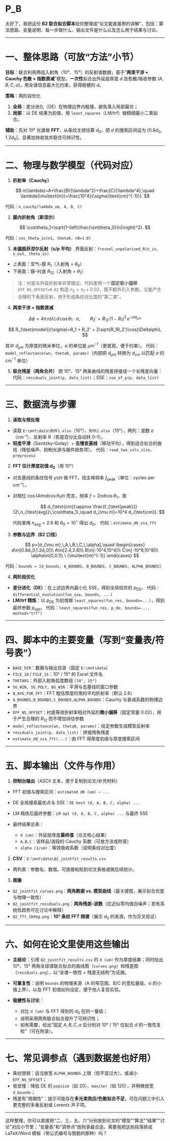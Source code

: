 # P_B
太好了，我把这份 **B2 联合拟合脚本**给你整理成“论文能直接用的讲解”，包括：算法思路、变量说明、每一步做什么、输出文件是什么以及怎么用于结果与讨论。

---

# 一、整体思路（可放“方法”小节）

**目标**：联合利用两组入射角（10°、15°）的反射谱数据，基于“**两束干涉 + Cauchy 色散 + 指数衰减**”模型，**一次性**拟合出外延层厚度 $d$ 及色散/吸收参数 $(A,B,C,\alpha)$，用全谱信息最大化约束，获得稳健的 $d$。

**策略**：两阶段优化

1. **全局**：差分进化（DE）在物理边界内粗搜，避免落入局部最优；
2. **局部**：以 DE 结果为初值，用 `least_squares`（LM/trf）做精细最小二乘拟合。

**辅助**：先对 10° 光谱做 **FFT**，从条纹主频估算 $d_0$，把 $d$ 的搜索区间设为 $[0.8d_0,1.2d_0]$，显著加快收敛并稳住可辨识性。

---

# 二、物理与数学模型（代码对应）

1. **折射率（Cauchy）**

$$
n(\lambda)=A+\frac{B}{\lambda^2}+\frac{C}{\lambda^4},\quad \lambda(\mu\text{m})=\frac{10^4}{\sigma(\text{cm}^{-1})}.
$$

代码：`n_cauchy(lambda_um, A, B, C)`

2. **膜内折射角（斯涅尔）**

$$
\cos\theta_1=\sqrt{1-\left(\frac{\sin\theta_0}{n}\right)^2}.
$$

代码：`cos_theta_in(n1, theta0, n0=1.0)`

3. **未偏振菲涅尔反射（s/p 平均）**
   界面反射：`fresnel_unpolarized_R(n_in, n_out, theta_in)`

* 上表面：空气–膜 $R_1$（入射角 = $\theta_0$）
* 下表面：膜–衬底 $R_{12}$（入射角 = $\theta_1$）

> 注：衬底与外延折射率非常接近。代码里用一个**固定极小偏移** `EFF_NS_OFFSET=0.02` 构造 $n_2=n_1+0.02$，既不额外引入参数，又能产生合理的下表面反射，用于形成条纹对比度的“第二束”。

4. **两束干涉 + 指数衰减**

$$
\Delta\phi=4\pi\,n(\lambda)\,d\,\cos\theta_1 \cdot \sigma,\qquad
R_2' = R_{12}\,(1-R_1)^2\,e^{-\alpha d_{\mu m}}
$$

$$
R_{\text{model}}(\sigma)=R_1 + R_2' + 2\sqrt{R_1R_2'}\cos(\Delta\phi),
$$

其中 $d_{\mu m}$ 为厚度的微米单位，$\alpha$ 的单位是 $\mu\text{m}^{-1}$（更直观，便于约束）。
代码：`model_reflectance(wn, theta0, params)`（内部把 $d_{\mu m}$ 转换为 $d_{\text{cm}}$ 以匹配 $\sigma$ 的 cm$^{-1}$ 单位）

5. **联合残差（两角合并）**
   把 10°、15° 两条曲线的残差拼接成一个长残差向量：
   代码：`residuals_joint(p, data_list)`；SSE：`sse_of_p(p, data_list)`

---

# 三、数据流与步骤

1. **读取与预处理**

* 读取 `E:\mnt\data\附件1.xlsx`（10°）、`附件2.xlsx`（15°），两列：波数 σ（cm⁻¹）、反射率 R（若是百分比自动转 0–1）。
* **轻度平滑**（Savitzky–Golay）+ **去慢变基线**（移动平均），得到适合拟合的曲线（降低噪声、抑制光源与器件趋势项）。
  代码：`read_two_cols_xlsx`、`preprocess`

2. **FFT 估计厚度初值 $d_0$**（用 10°）

* 对去基线的条纹信号 $y(\sigma)$ 做 FFT，找主峰频率 $f_{\text{peak}}$（单位：cycles per cm⁻¹）。
* 对相位 $\cos(4\pi n d \cos\theta_1 \sigma)$ 而言，频率 $f=2 n d \cos\theta_1$，故

  $$
  d_{\text{cm}}\approx \frac{f_{\text{peak}}}{2\,n_{\text{avg}}\,\cos\theta_1},\quad d_{\mu m}=10^4 d_{\text{cm}}.
  $$

  代码里用 $n_{\text{avg}}=2.6$ 和 $\theta_0=10^\circ$ 得出 $d_0$。
  代码：`estimate_d0_via_fft`

3. **参数与边界（B2 口径）**

$$
p=[d_{\mu m},\,A,\,B,\,C,\,\alpha],\quad
\begin{cases}
d\in[0.8d_0,1.2d_0]\\
A\in[2.4,2.8]\\
B\in[-10^4,10^4]\\
C\in[-10^8,10^8]\\
\alpha\in[0,0.1]\ \ (\mu\text{m}^{-1})
\end{cases}
$$

代码：`bounds = [d_bounds, A_BOUNDS, B_BOUNDS, C_BOUNDS, ALPHA_BOUNDS]`

4. **两阶段优化**

* **差分进化（DE）**：在上述边界内最小化 SSE，得到全局较优的 $p_{\text{DE}}$。
  代码：`differential_evolution(fun_sse, bounds, ...)`
* **LM/trf 精炼**：以 $p_{\text{DE}}$ 为初值做 `least_squares(fun_res, bounds=...)`，得到最终参数 $p_{\text{opt}}$。
  代码：`least_squares(fun_res, p_de, bounds=..., method="trf")`

---

# 四、脚本中的主要变量（写到“变量表/符号表”）

* `BASE_DIR`：数据与输出目录（固定 `E:\mnt\data`）
* `FILE_10` / `FILE_15`：10° / 15° 的 Excel 文件名
* `THETA0S`：外部入射角弧度数组 `[10°, 15°]`
* `SG_WIN, SG_POLY, BG_WIN`：平滑与去基线的窗口参数
* `N_AVG_FOR_FFT`：FFT 粗估厚度时用的平均折射率（默认 2.6）
* `A_BOUNDS,B_BOUNDS,C_BOUNDS,ALPHA_BOUNDS`：Cauchy 与衰减系数的物理边界
* `EFF_NS_OFFSET`：衬底等效折射率相对外延的**微小偏移**（固定常量 0.02），用于产生合理的 $R_{12}$ 而不增加待估参数
* `model_reflectance(wn, theta0, params)`：给定参数生成模型反射率
* `residuals_joint(p, data_list)`：拼接两角残差
* `estimate_d0_via_fft(...)`：由 FFT 得厚度初值与厚度搜索区间

---

# 五、脚本输出（文件与作用）

1. **控制台输出**（ASCII 文本，便于复制到论文/补充材料）

* FFT 初值与搜索区间：`estimated d0 (um) ~ ...`
* DE 全局搜索最优点与 SSE：`DE best (d, A, B, C, alpha) ...`
* LM 精炼后最终参数：`LM opt (d, A, B, C, alpha) ...` 与最终 SSE
* 最终结果总表：

  * `d (um)`：外延层厚度**最终值**（论文核心结果）
  * `A,B,C`：该样品/波段的 Cauchy 系数（可放方法或附录）
  * `alpha (1/um)`：等效吸收系数（说明条纹对比度）

2. **CSV**：`E:\mnt\data\Q2_jointfit_results.csv`

* 两列表：参数名、数值。可直接粘贴到论文表格或做后续统计。

3. **图像**

* `Q2_jointfit_curves.png`：**两角数据 vs. 模型曲线**（最关键图，展示拟合优度与物理一致性）
* `Q2_jointfit_residuals.png`：**两角残差–波数**（应近似零均值白噪声；若有系统性趋势可在讨论中解释）
* `Q2_fft_10deg.png`：**10° 条纹 FFT 频谱**（展示 $d_0$ 的来源，作为交叉验证）

---

# 六、如何在论文里使用这些输出

* **主结论**：引用 `Q2_jointfit_results.csv` 的 `d (um)` 作为厚度结果；同时给出 10°、15° 两角全球谱联合拟合的曲线图（`curves.png`）和残差图（`residuals.png`），以“全谱一致性 + 残差无结构”为证据。
* **可重复性**：说明 `bounds` 的物理来源（A 的窄范围、B/C 的宽松量级、α 的小值上界），以及 FFT 初值如何设定，便于他人复现实验。
* **稳健性与讨论**：

  * 对比 `d (um)` 与 FFT 得到的 $d_0$ 在同一量级；
  * 说明采用两角联合拟合提升了可辨识性；
  * 如有需要，给出“固定 $A,B,C,\alpha$ 后分别对 10° / 15° 仅拟合 $d$ 的一致性复检”（可在附录）。

---

# 七、常见调参点（遇到数据差也好用）

* 条纹很弱：适当放宽 `ALPHA_BOUNDS` 上限（但不宜过大），或减小 `EFF_NS_OFFSET`；
* 收敛慢：降低 DE 的 `popsize`（如 20）、`maxiter`（如 120），并稍微放宽 `d_bounds`；
* 残差有“周期性”：提示可能存在**多光束效应/色散拟合不足**，可在问题三中引入更完整的多重反射或 Lorentz 声子项。

---

这样整理，你可以直接把“二、三、五、六”分别放到论文的“模型”“算法”“结果”“讨论”对应小节里；“变量表”和“调参点”放附录最合适。需要我把这些段落排成 LaTeX/Word 模板（带公式编号与图题的那种）吗？
